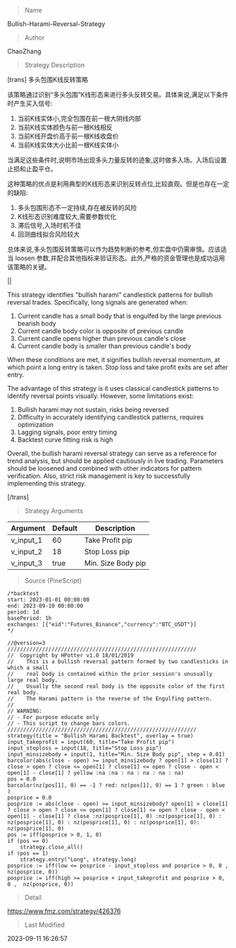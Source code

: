 
> Name

Bullish-Harami-Reversal-Strategy

> Author

ChaoZhang

> Strategy Description


[trans]
多头包围K线反转策略

该策略通过识别“多头包围”K线形态来进行多头反转交易。具体来说,满足以下条件时产生买入信号:

1. 当前K线实体小,完全包围在前一根大阴线内部
2. 当前K线实体颜色与前一根K线相反
3. 当前K线开盘价高于前一根K线收盘价
4. 当前K线实体大小比前一根K线实体小

当满足这些条件时,说明市场出现多头力量反转的迹象,这时做多入场。入场后设置止损和止盈平仓。

这种策略的优点是利用典型的K线形态来识别反转点位,比较直观。但是也存在一定的缺陷:

1. 多头包围形态不一定持续,存在被反转的风险
2. K线形态识别难度较大,需要参数优化
3. 滞后信号,入场时机不佳
4. 回测曲线拟合风险较大

总体来说,多头包围反转策略可以作为趋势判断的参考,但实盘中仍需审慎。应该适当 loosen 参数,并配合其他指标来验证形态。此外,严格的资金管理也是成功运用该策略的关键。

||

This strategy identifies "bullish harami" candlestick patterns for bullish reversal trades. Specifically, long signals are generated when:

1. Current candle has a small body that is engulfed by the large previous bearish body
2. Current candle body color is opposite of previous candle  
3. Current candle opens higher than previous candle's close
4. Current candle body is smaller than previous candle's body

When these conditions are met, it signifies bullish reversal momentum, at which point a long entry is taken. Stop loss and take profit exits are set after entry.

The advantage of this strategy is it uses classical candlestick patterns to identify reversal points visually. However, some limitations exist:

1. Bullish harami may not sustain, risks being reversed
2. Difficulty in accurately identifying candlestick patterns, requires optimization
3. Lagging signals, poor entry timing
4. Backtest curve fitting risk is high

Overall, the bullish harami reversal strategy can serve as a reference for trend analysis, but should be applied cautiously in live trading. Parameters should be loosened and combined with other indicators for pattern verification. Also, strict risk management is key to successfully implementing this strategy.

[/trans]

> Strategy Arguments



|Argument|Default|Description|
|----|----|----|
|v_input_1|60|Take Profit pip|
|v_input_2|18|Stop Loss pip|
|v_input_3|true|Min. Size Body pip|


> Source (PineScript)

``` pinescript
/*backtest
start: 2023-01-01 00:00:00
end: 2023-09-10 00:00:00
period: 1d
basePeriod: 1h
exchanges: [{"eid":"Futures_Binance","currency":"BTC_USDT"}]
*/

//@version=3
////////////////////////////////////////////////////////////
//  Copyright by HPotter v1.0 18/01/2019
//    This is a bullish reversal pattern formed by two candlesticks in which a small 
//    real body is contained within the prior session's unusually large real body.
//    Usually the second real body is the opposite color of the first real body. 
//    The Harami pattern is the reverse of the Engulfing pattern. 
//
// WARNING:
// - For purpose educate only
// - This script to change bars colors.
////////////////////////////////////////////////////////////
strategy(title = "Bullish Harami Backtest", overlay = true)
input_takeprofit = input(60, title="Take Profit pip")
input_stoploss = input(18, title="Stop Loss pip")
input_minsizebody = input(1, title="Min. Size Body pip", step = 0.01)
barcolor(abs(close - open) >= input_minsizebody ? open[1] > close[1] ? close > open ? close <= open[1] ? close[1] <= open ? close - open < open[1] - close[1] ? yellow :na :na : na : na : na : na)
pos = 0.0
barcolor(nz(pos[1], 0) == -1 ? red: nz(pos[1], 0) == 1 ? green : blue ) 
posprice = 0.0
posprice := abs(close - open) >= input_minsizebody? open[1] > close[1] ? close > open ? close <= open[1] ? close[1] <= open ? close - open < open[1] - close[1] ? close :nz(posprice[1], 0) :nz(posprice[1], 0) : nz(posprice[1], 0) : nz(posprice[1], 0) : nz(posprice[1], 0): nz(posprice[1], 0)
pos := iff(posprice > 0, 1, 0)
if (pos == 0) 
    strategy.close_all()
if (pos == 1)
    strategy.entry("Long", strategy.long)
posprice := iff(low <= posprice - input_stoploss and posprice > 0, 0 ,  nz(posprice, 0))
posprice := iff(high >= posprice + input_takeprofit and posprice > 0, 0 ,  nz(posprice, 0))
```

> Detail

https://www.fmz.com/strategy/426376

> Last Modified

2023-09-11 16:26:57
